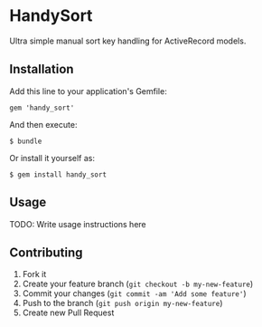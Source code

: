 # HandySort

Ultra simple manual sort key handling for ActiveRecord models.

## Installation

Add this line to your application's Gemfile:

    gem 'handy_sort'

And then execute:

    $ bundle

Or install it yourself as:

    $ gem install handy_sort

## Usage

TODO: Write usage instructions here

## Contributing

1. Fork it
2. Create your feature branch (`git checkout -b my-new-feature`)
3. Commit your changes (`git commit -am 'Add some feature'`)
4. Push to the branch (`git push origin my-new-feature`)
5. Create new Pull Request
